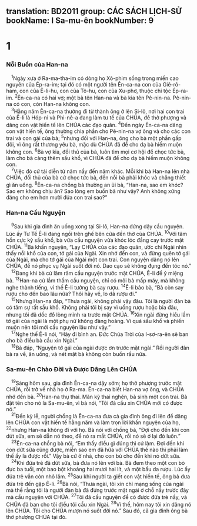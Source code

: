 translation: BD2011
group: CÁC SÁCH LỊCH-SỬ
bookName: I Sa-mu-ên 
bookNumber: 9
-------

<div class="title"><h1>1</h1><h3>Nỗi Buồn của Han-na</h3></div>
<span class="verse 1sa_1_1"> <sup>1</sup>Ngày xưa ở Ra-ma-tha-im có dòng họ Xô-phim sống trong miền cao nguyên của Ép-ra-im; tại đó có một người tên Ên-ca-na con của Giê-rô-ham, con của Ê-li-hu, con của Tô-hu, con của Xu-phơ, thuộc chi tộc Ép-ra-im. </span>
<span class="verse 1sa_1_2"><sup>2</sup>Ên-ca-na có hai vợ; một bà tên Han-na và bà kia tên Pê-nin-na. Pê-nin-na có con, còn Han-na không con.<br/></span>
<span class="verse 1sa_1_3"> <sup>3</sup>Hằng năm Ên-ca-na thường đi từ thành ông ở lên Si-lô, nơi hai con trai của Ê-li là Hóp-ni và Phi-nê-a đang làm tư tế của CHÚA, để thờ phượng và dâng con vật hiến tế lên CHÚA các đạo quân. </span>
<span class="verse 1sa_1_4"><sup>4</sup>Ðến ngày Ên-ca-na dâng con vật hiến tế, ông thường chia phần cho Pê-nin-na vợ ông và cho các con trai và con gái của bà; </span>
<span class="verse 1sa_1_5"><sup>5</sup>nhưng đối với Han-na, ông cho bà một phần gấp đôi, vì ông rất thương yêu bà, mặc dù CHÚA đã để cho dạ bà hiếm muộn không con. </span>
<span class="verse 1sa_1_6"><sup>6</sup>Bà vợ kia, đối thủ của bà, luôn tìm mọi cơ hội để chọc tức bà, làm cho bà càng thêm sầu khổ, vì CHÚA đã để cho dạ bà hiếm muộn không con.<br/></span>
<span class="verse 1sa_1_7"> <sup>7</sup>Việc đó cứ tái diễn từ năm nầy đến năm khác. Mỗi khi bà Han-na lên nhà CHÚA, đối thủ của bà cứ chọc tức bà, đến nỗi bà phải khóc và chẳng thiết gì ăn uống. </span>
<span class="verse 1sa_1_8"><sup>8</sup>Ên-ca-na chồng bà thường an ủi bà, “Han-na, sao em khóc? Sao em không chịu ăn? Sao lòng em buồn bã như vậy? Anh không xứng đáng cho em hơn mười đứa con trai sao?”<br/></span>
<div class="title"><h3>Han-na Cầu Nguyện</h3></div>
<span class="verse 1sa_1_9"> <sup>9</sup>Sau khi gia đình ăn uống xong tại Si-lô, Han-na đứng dậy cầu nguyện. Lúc ấy Tư Tế Ê-li đang ngồi trên ghế bên cửa đền thờ của CHÚA. </span>
<span class="verse 1sa_1_10"><sup>10</sup>Với tâm hồn cực kỳ sầu khổ, bà vừa cầu nguyện vừa khóc lóc đắng cay trước mặt CHÚA. </span>
<span class="verse 1sa_1_11"><sup>11</sup>Bà khấn nguyện, “Lạy CHÚA của các đạo quân, ước chi Ngài nhìn thấy nỗi khổ của con, tớ gái của Ngài. Xin nhớ đến con, và đừng quên tớ gái của Ngài, mà cho tớ gái của Ngài một con trai. Con nguyện dâng nó lên CHÚA, để nó phục vụ Ngài suốt đời nó. Dao cạo sẽ không đụng đến tóc nó.”<br/></span>
<span class="verse 1sa_1_12"> <sup>12</sup>Ðang khi bà cứ lâm râm cầu nguyện trước mặt CHÚA, Ê-li để ý miệng bà. </span>
<span class="verse 1sa_1_13"><sup>13</sup>Han-na cứ lầm thầm cầu nguyện, chỉ có môi bà mấp máy, mà không nghe thành tiếng, vì thế Ê-li tưởng bà say rượu. </span>
<span class="verse 1sa_1_14"><sup>14</sup>Ê-li bảo bà, “Bà còn say rượu cho đến bao lâu nữa? Thôi hãy về, lo dã rượu đi.”<br/></span>
<span class="verse 1sa_1_15"> <sup>15</sup>Nhưng Han-na đáp, “Thưa ngài, không phải vậy đâu. Tôi là người đàn bà có tâm sự rất sầu khổ. Không phải tôi bị say vì uống rượu hoặc bia đâu, nhưng tôi đã dốc đổ lòng mình ra trước mặt CHÚA. </span>
<span class="verse 1sa_1_16"><sup>16</sup>Xin ngài đừng hiểu lầm tớ gái của ngài là một phụ nữ không đàng hoàng. Vì quá sầu khổ và phiền muộn nên tôi mới cầu nguyện lâu như vậy.”<br/></span>
<span class="verse 1sa_1_17"> <sup>17</sup>Nghe thế Ê-li nói, “Hãy đi bình an. Ðức Chúa Trời của I-sơ-ra-ên sẽ ban cho bà điều bà cầu xin Ngài.”<br/></span>
<span class="verse 1sa_1_18"> <sup>18</sup>Bà đáp, “Nguyện tớ gái của ngài được ơn trước mặt ngài.” Rồi người đàn bà ra về, ăn uống, và nét mặt bà không còn buồn rầu nữa.<br/></span>
<div class="title"><h3>Sa-mu-ên Chào Ðời và Ðược Dâng Lên CHÚA</h3></div>
<span class="verse 1sa_1_19"> <sup>19</sup>Sáng hôm sau, gia đình Ên-ca-na dậy sớm; họ thờ phượng trước mặt CHÚA, rồi trở về nhà họ ở Ra-ma. Ên-ca-na biết Han-na vợ ông, và CHÚA nhớ đến bà. </span>
<span class="verse 1sa_1_20"><sup>20</sup>Han-na thụ thai. Mãn kỳ thai nghén, bà sinh một con trai. Bà đặt tên cho nó là Sa-mu-ên, vì bà nói, “Tôi đã cầu xin CHÚA mới có được nó.”<br/></span>
<span class="verse 1sa_1_21"> <sup>21</sup>Ðến kỳ lễ, người chồng là Ên-ca-na đưa cả gia đình ông đi lên để dâng lên CHÚA con vật hiến tế hằng năm và làm trọn lời khấn nguyện của họ, </span>
<span class="verse 1sa_1_22"><sup>22</sup>nhưng Han-na không đi với họ. Bà nói với chồng bà, “Ðợi cho đến khi con dứt sữa, em sẽ dẫn nó theo, để nó ra mắt CHÚA, rồi nó sẽ ở lại đó luôn.”<br/></span>
<span class="verse 1sa_1_23"> <sup>23</sup>Ên-ca-na chồng bà nói, “Em thấy điều gì đúng thì cứ làm. Ðợi đến khi con dứt sữa cũng được, miễn sao em đã hứa với CHÚA thế nào thì phải làm thế ấy là được rồi.” Vậy bà cứ ở nhà, cho con bú cho đến khi nó dứt sữa.<br/></span>
<span class="verse 1sa_1_24"> <sup>24</sup>Khi đứa trẻ đã dứt sữa, bà đưa nó lên với bà. Bà đem theo một con bò đực ba tuổi, một bao bột khoảng hai mươi hai lít, và một bầu da rượu. Lúc ấy đứa trẻ vẫn còn nhỏ lắm. </span>
<span class="verse 1sa_1_25"><sup>25</sup>Sau khi người ta giết con vật hiến tế, ông bà đưa đứa trẻ đến gặp Ê-li. </span>
<span class="verse 1sa_1_26"><sup>26</sup>Bà nói, “Thưa ngài, tôi xin chỉ mạng sống của ngài mà thề rằng tôi là người đàn bà đã đứng trước mặt ngài ở chỗ nầy trước đây mà cầu nguyện với CHÚA. </span>
<span class="verse 1sa_1_27"><sup>27</sup>Tôi đã cầu nguyện để có được đứa trẻ nầy, và CHÚA đã ban cho tôi điều tôi cầu xin Ngài. </span>
<span class="verse 1sa_1_28"><sup>28</sup>Vì thế, hôm nay tôi xin dâng nó lên CHÚA. Tôi cho CHÚA mượn nó suốt đời nó.” Sau đó, cả gia đình ông bà thờ phượng CHÚA tại đó.<br/></span>
